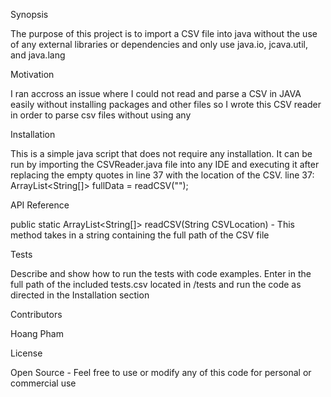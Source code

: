 Synopsis

The purpose of this project is to import a CSV file into java without the use of any external libraries or dependencies and only use java.io, jcava.util, and java.lang

Motivation

I ran accross an issue where I could not read and parse a CSV in JAVA easily without installing packages and other files so I wrote this CSV reader in order to parse csv files without using any 

Installation

This is a simple java script that does not require any installation. It can be run by importing the CSVReader.java file into any IDE and executing it after replacing the empty quotes in line 37 with the location of the CSV. 
line 37: ArrayList<String[]> fullData = readCSV("");

API Reference

public static ArrayList<String[]> readCSV(String CSVLocation) - This method takes in a string containing the full path of the CSV file

Tests

Describe and show how to run the tests with code examples.
Enter in the full path of the included tests.csv located in /tests and run the code as directed in the Installation section

Contributors

Hoang Pham

License

Open Source - Feel free to use or modify any of this code for personal or commercial use